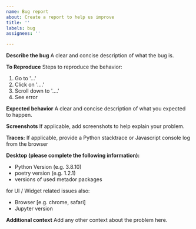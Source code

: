 ```yaml
---
name: Bug report
about: Create a report to help us improve
title: ''
labels: bug
assignees: ''

---
```


**Describe the bug**
A clear and concise description of what the bug is.

**To Reproduce**
Steps to reproduce the behavior:
1. Go to '...'
2. Click on '....'
3. Scroll down to '....'
4. See error

**Expected behavior**
A clear and concise description of what you expected to happen.

**Screenshots**
If applicable, add screenshots to help explain your problem.

**Traces:**
If applicable, provide a Python stacktrace or Javascript console log from the browser

**Desktop (please complete the following information):**
 - Python Version (e.g. 3.8.10)
 - poetry version (e.g. 1.2.1)
 - versions of used metador packages

for UI / Widget related issues also:

 - Browser [e.g. chrome, safari]
 - Jupyter version

**Additional context**
Add any other context about the problem here.
